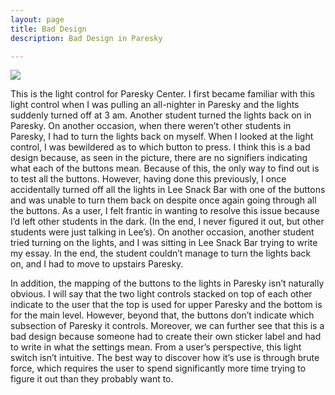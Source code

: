 ```yaml
---
layout: page
title: Bad Design
description: Bad Design in Paresky

---
```


<img src="{{ site.baseurl }}/img/bad.jpg" data-rotate="90"/>

This is the light control for Paresky Center. I first became familiar with this light control when I was pulling an all-nighter in Paresky and the lights suddenly turned off at 3 am. Another student turned the lights back on in Paresky. On another occasion, when there weren’t other students in Paresky, I had to turn the lights back on myself. When I looked at the light control, I was bewildered as to which button to press. I think this is a bad design because, as seen in the picture, there are no signifiers indicating what each of the buttons mean. Because of this, the only way to find out is to test all the buttons. However, having done this previously, I once accidentally turned off all the lights in Lee Snack Bar with one of the buttons and was unable to turn them back on despite once again going through all the buttons. As a user, I felt frantic in wanting to resolve this issue because I’d left other students in the dark. (In the end, I never figured it out, but other students were just talking in Lee’s). On another occasion, another student tried turning on the lights, and I was sitting in Lee Snack Bar trying to write my essay. In the end, the student couldn’t manage to turn the lights back on, and I had to move to upstairs Paresky. 

In addition, the mapping of the buttons to the lights in Paresky isn’t naturally obvious. I will say that the two light controls stacked on top of each other indicate to the user that the top is used for upper Paresky and the bottom is for the main level. However, beyond that, the buttons don’t indicate which subsection of Paresky it controls. Moreover, we can further see that this is a bad design because someone had to create their own sticker label and had to write in what the settings mean. From a user’s perspective, this light switch isn’t intuitive. The best way to discover how it’s use is through brute force, which requires the user to spend significantly more time trying to figure it out than they probably want to.

